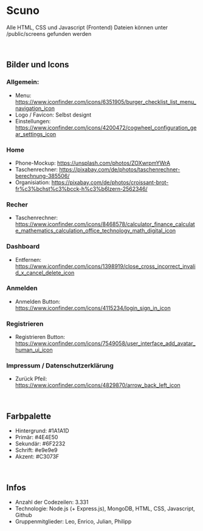 # Scuno
Alle HTML, CSS und Javascript (Frontend) Dateien können unter /public/screens gefunden werden

<br>

## Bilder und Icons
### Allgemein:
- Menu: https://www.iconfinder.com/icons/6351905/burger_checklist_list_menu_navigation_icon
- Logo / Favicon: Selbst designt
- Einstellungen: https://www.iconfinder.com/icons/4200472/cogwheel_configuration_gear_settings_icon

### Home
- Phone-Mockup: https://unsplash.com/photos/ZOXwrpmYWrA
- Taschenrechner: https://pixabay.com/de/photos/taschenrechner-berechnung-385506/
- Organisiation: https://pixabay.com/de/photos/croissant-brot-fr%c3%bchst%c3%bcck-h%c3%b6lzern-2562346/

### Recher 
- Taschenrechner: https://www.iconfinder.com/icons/8468578/calculator_finance_calculate_mathematics_calculation_office_technology_math_digital_icon

### Dashboard
- Entfernen: https://www.iconfinder.com/icons/1398919/close_cross_incorrect_invalid_x_cancel_delete_icon

### Anmelden
- Anmelden Button: https://www.iconfinder.com/icons/4115234/login_sign_in_icon

### Registrieren
- Registrieren Button: https://www.iconfinder.com/icons/7549058/user_interface_add_avatar_human_ui_icon

### Impressum / Datenschutzerklärung
- Zurück Pfeil: https://www.iconfinder.com/icons/4829870/arrow_back_left_icon

<br>

## Farbpalette
-   Hintergrund:  #1A1A1D
-   Primär:  #4E4E50
-   Sekundär:  #6F2232
-   Schrift:  #e9e9e9
-   Akzent:  #C3073F

<br>

## Infos
- Anzahl der Codezeilen: 3.331
- Technologie: Node.js (+ Express.js), MongoDB, HTML, CSS, Javascript, Github
- Gruppenmitglieder: Leo, Enrico, Julian, Philipp